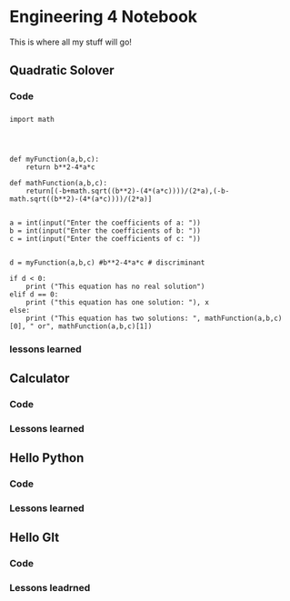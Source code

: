 # Engineering 4 Notebook
This is where all my stuff will go!
## Quadratic Solover
### Code 
##### 
    import math




    def myFunction(a,b,c):
        return b**2-4*a*c

    def mathFunction(a,b,c):
        return[(-b+math.sqrt((b**2)-(4*(a*c))))/(2*a),(-b-math.sqrt((b**2)-(4*(a*c))))/(2*a)]


    a = int(input("Enter the coefficients of a: "))
    b = int(input("Enter the coefficients of b: "))
    c = int(input("Enter the coefficients of c: "))


    d = myFunction(a,b,c) #b**2-4*a*c # discriminant

    if d < 0:
        print ("This equation has no real solution")
    elif d == 0:
        print ("this equation has one solution: "), x
    else:
        print ("This equation has two solutions: ", mathFunction(a,b,c)[0], " or", mathFunction(a,b,c)[1])


### lessons learned
## Calculator 
### Code
### Lessons learned
## Hello Python
### Code
### Lessons learned
## Hello GIt
### Code
### Lessons leadrned

